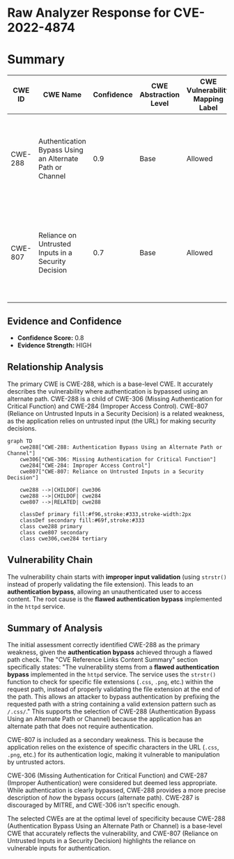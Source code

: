 # Raw Analyzer Response for CVE-2022-4874

# Summary
| CWE ID | CWE Name | Confidence | CWE Abstraction Level | CWE Vulnerability Mapping Label | CWE-Vulnerability Mapping Notes |
|---|---|---|---|---|---|
| CWE-288 | Authentication Bypass Using an Alternate Path or Channel | 0.9 | Base | Allowed | Primary CWE. The vulnerability bypasses authentication by using an alternate path that doesn't require authentication. |
| CWE-807 | Reliance on Untrusted Inputs in a Security Decision | 0.7 | Base | Allowed | Secondary CWE. The vulnerability relies on the existence of specific characters in the URL, which can be manipulated by an attacker. |

## Evidence and Confidence

*   **Confidence Score:** 0.8
*   **Evidence Strength:** HIGH

## Relationship Analysis
The primary CWE is CWE-288, which is a base-level CWE. It accurately describes the vulnerability where authentication is bypassed using an alternate path. CWE-288 is a child of CWE-306 (Missing Authentication for Critical Function) and CWE-284 (Improper Access Control). CWE-807 (Reliance on Untrusted Inputs in a Security Decision) is a related weakness, as the application relies on untrusted input (the URL) for making security decisions.

```mermaid
graph TD
    cwe288["CWE-288: Authentication Bypass Using an Alternate Path or Channel"]
    cwe306["CWE-306: Missing Authentication for Critical Function"]
    cwe284["CWE-284: Improper Access Control"]
    cwe807["CWE-807: Reliance on Untrusted Inputs in a Security Decision"]
    
    cwe288 -->|CHILDOF| cwe306
    cwe288 -->|CHILDOF| cwe284
    cwe807 -->|RELATED| cwe288
    
    classDef primary fill:#f96,stroke:#333,stroke-width:2px
    classDef secondary fill:#69f,stroke:#333
    class cwe288 primary
    class cwe807 secondary
    class cwe306,cwe284 tertiary
```

## Vulnerability Chain
The vulnerability chain starts with **improper input validation** (using `strstr()` instead of properly validating the file extension). This leads to an **authentication bypass**, allowing an unauthenticated user to access content. The root cause is the **flawed authentication bypass** implemented in the `httpd` service.

## Summary of Analysis
The initial assessment correctly identified CWE-288 as the primary weakness, given the **authentication bypass** achieved through a flawed path check. The "CVE Reference Links Content Summary" section specifically states: "The vulnerability stems from a **flawed authentication bypass** implemented in the `httpd` service. The service uses the `strstr()` function to check for specific file extensions (`.css`, `.png`, etc.) within the request path, instead of properly validating the file extension at the end of the path. This allows an attacker to bypass authentication by prefixing the requested path with a string containing a valid extension pattern such as `/.css/`." This supports the selection of CWE-288 (Authentication Bypass Using an Alternate Path or Channel) because the application has an alternate path that does not require authentication.

CWE-807 is included as a secondary weakness. This is because the application relies on the existence of specific characters in the URL (`.css`, `.png`, etc.) for its authentication logic, making it vulnerable to manipulation by untrusted actors.

CWE-306 (Missing Authentication for Critical Function) and CWE-287 (Improper Authentication) were considered but deemed less appropriate. While authentication is clearly bypassed, CWE-288 provides a more precise description of *how* the bypass occurs (alternate path). CWE-287 is discouraged by MITRE, and CWE-306 isn't specific enough.

The selected CWEs are at the optimal level of specificity because CWE-288 (Authentication Bypass Using an Alternate Path or Channel) is a base-level CWE that accurately reflects the vulnerability, and CWE-807 (Reliance on Untrusted Inputs in a Security Decision) highlights the reliance on vulnerable inputs for authentication.